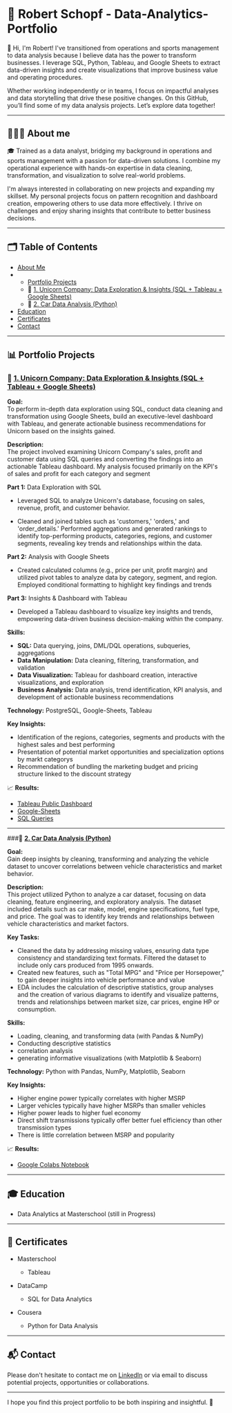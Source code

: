 #  🧨 Robert Schopf - Data-Analytics-Portfolio

👋 Hi, I'm Robert! I've transitioned from operations and sports management to data analysis because I believe data has the power to transform businesses. I leverage SQL, Python, Tableau, and Google Sheets to extract data-driven insights and create visualizations that improve business value and operating procedures. 

Whether working independently or in teams, I focus on impactful analyses and data storytelling that drive these positive changes. On this GitHub, you’ll find some of my data analysis projects. Let’s explore data together!

---

## 👨🏻‍💻 About me

🎓 Trained as a data analyst, bridging my background in operations and sports management with a passion for data-driven solutions. I combine my operational experience with hands-on expertise in data cleaning, transformation, and visualization to solve real-world problems. 

I'm always interested in collaborating on new projects and expanding my skillset.  My personal projects focus on pattern recognition and dashboard creation, empowering others to use data more effectively. I thrive on challenges and enjoy sharing insights that contribute to better business decisions.

---

## 🗂️ Table of Contents
* [About Me]()
* * [Portfolio Projects]()
  * 🦄 [1. Unicorn Company: Data Exploration & Insights (SQL + Tableau + Google Sheets)]()
  * 🚗 [2. Car Data Analysis (Python)]()
* [Education]()
* [Certificates]()
* [Contact]()

---

## 📊 Portfolio Projects

### 🦄 [**1. Unicorn Company: Data Exploration & Insights (SQL + Tableau + Google Sheets)**](https://github.com/robertschopf/unicorn_project)

**Goal:**  
To perform in-depth data exploration using SQL, conduct data cleaning and transformation using Google Sheets, build an executive-level dashboard with Tableau, and generate actionable business recommendations for Unicorn based on the insights gained.

**Description:**  
The project involved examining Unicorn Company's sales, profit and customer data using SQL queries and converting the findings into an actionable Tableau dashboard. My analysis focused primarily on the KPI's of sales and profit for each category and segment

**Part 1:** Data Exploration with SQL
* Leveraged SQL to analyze Unicorn's database, focusing on sales, revenue, profit, and customer behavior. 

* Cleaned and joined tables such as 'customers,' 'orders,' and 'order_details.' Performed aggregations and generated rankings to identify top-performing products, categories, regions, and customer segments, revealing key trends and relationships within the data.

**Part 2:** Analysis with Google Sheets
* Created calculated columns (e.g., price per unit, profit margin) and utilized pivot tables to analyze data by category, segment, and region. Employed conditional formatting to highlight key findings and trends

**Part 3:** Insights & Dashboard with Tableau
* Developed a Tableau dashboard to visualize key insights and trends, empowering data-driven business decision-making within the company.

**Skills:**
* **SQL:** Data querying, joins, DML/DQL operations, subqueries, aggregations
* **Data Manipulation:** Data cleaning, filtering, transformation, and validation
* **Data Visualization:** Tableau for dashboard creation, interactive visualizations, and exploration
* **Business Analysis:** Data analysis, trend identification, KPI analysis, and development of actionable business recommendations

**Technology:** 
PostgreSQL, Google-Sheets, Tableau

**Key Insights:**
* Identification of the regions, categories, segments and products with the highest sales and best performing
* Presentation of potential market opportunities and specialization options by markt categorys
* Recommendation of bundling the marketing budget and pricing structure linked to the discount strategy

📈 **Results:**
* [Tableau Public Dashboard](https://public.tableau.com/views/Project_Unicorn/UnicornDashboardbyCategoryandSegment?:language=en-US&:sid=&:redirect=auth&:display_count=n&:origin=viz_share_link)
* [Google-Sheets]() 
* [SQL Queries]()

---

###🚗 [**2. Car Data Analysis (Python)**](https://github.com/robertschopf/car_data_analysis)

**Goal:**  
Gain deep insights by cleaning, transforming and analyzing the vehicle dataset to uncover correlations between vehicle characteristics and market behavior.

**Description:**  
This project utilized Python to analyze a car dataset, focusing on data cleaning, feature engineering, and exploratory analysis. The dataset included details such as car make, model, engine specifications, fuel type, and price. The goal was to identify key trends and relationships between vehicle characteristics and market factors.

**Key Tasks:**
* Cleaned the data by addressing missing values, ensuring data type consistency and standardizing text formats. Filtered the dataset to include only cars produced from 1995 onwards.
* Created new features, such as "Total MPG" and "Price per Horsepower," to gain deeper insights into vehicle performance and value
* EDA includes the calculation of descriptive statistics, group analyses and the creation of various diagrams to identify and visualize patterns, trends and relationships between market size, car prices, engine HP or consumption.

**Skills:**
* Loading, cleaning, and transforming data  (with Pandas & NumPy)
* Conducting descriptive statistics
* correlation analysis 
* generating informative visualizations (with Matplotlib & Seaborn)

**Technology:** 
Python with Pandas, NumPy, Matplotlib, Seaborn

**Key Insights:**
* Higher engine power typically correlates with higher MSRP
* Larger vehicles typically have higher MSRPs than smaller vehicles
* Higher power leads to higher fuel economy
* Direct shift transmissions typically offer better fuel efficiency than other transmission types
* There is little correlation between MSRP and popularity

📈 **Results:**
* [Google Colabs Notebook](https://colab.research.google.com/drive/1867ErT9_cWf1LzrVDklDDi1wnbPa-sc4?usp=sharing)

---

## 🎓 Education

* Data Analytics at Masterschool (still in Progress)

---

## 📜 Certificates

* Masterschool
   * Tableau

* DataCamp
  * SQL for Data Analytics

* Cousera
  * Python for Data Analysis

---

## 📬 Contact
Please don't hesitate to contact me on [LinkedIn](http://www.linkedin.com/in/robertschopf) or via email to discuss potential projects, opportunities or collaborations.

---

I hope you find this project portfolio to be both inspiring and insightful. 🌟
